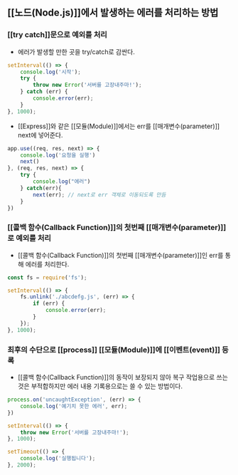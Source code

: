 
## [[노드(Node.js)]]에서 발생하는 에러를 처리하는 방법

### [[try catch]]문으로 예외를 처리

- 에러가 발생할 만한 곳을 try/catch로 감싼다.

```js
setInterval(() => {
	console.log('시작');
	try {
		throw new Error('서버를 고장내주마!');
	} catch (err) {
		console.error(err);
	}
}, 1000);
```

- [[Express]]와 같은 [[모듈(Module)]]에서는 err를 [[매개변수(parameter)]] next에 넣어준다.

```js
app.use((req, res, next) => {
	console.log('요청을 실행')
	next()
}, (req, res, next) => {
	try {
		console.log("에러")
	} catch(err){
		next(err); // next로 err 객체로 이동되도록 만듬
	}
})
```


### [[콜백 함수(Callback Function)]]의 첫번째 [[매개변수(parameter)]]로 예외를 처리

- [[콜백 함수(Callback Function)]]의 첫번째 [[매개변수(parameter)]]인 err를 통해 에러를 처리한다.

```js
const fs = require('fs');

setInterval(() => {
	fs.unlink('./abcdefg.js', (err) => {
		if (err) {
			console.error(err);
		}
	});
}, 1000);
```


### 최후의 수단으로 [[process]] [[모듈(Module)]]에 [[이벤트(event)]] 등록

- [[콜백 함수(Callback Function)]]의 동작이 보장되지 않아 복구 작업용으로 쓰는 것은 부적합하지만 에러 내용 기록용으로는 쓸 수 있는 방법이다.

```js
process.on('uncaughtException', (err) => {
	console.log('예기치 못한 에러', err);
})

setInterval(() => {
	throw new Error('서버를 고장내주마!');
}, 1000);

setTimeout(() => {
	console.log('실행됩니다');
}, 2000);
```